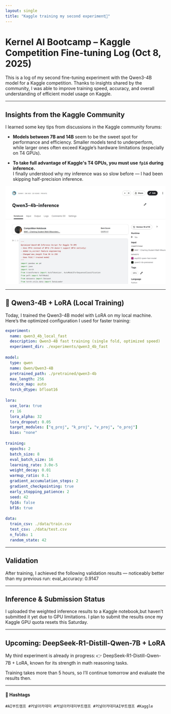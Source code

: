 ```yaml
---
layout: single
title: "Kaggle training my second experiment🧠"
---
```


# Kernel AI Bootcamp – Kaggle Competition Fine-tuning Log (Oct 8, 2025)

This is a log of my second fine-tuning experiment with the Qwen3-4B model for a Kaggle competition. Thanks to insights shared by the community, I was able to improve training speed, accuracy, and overall understanding of efficient model usage on Kaggle.

---

## Insights from the Kaggle Community

I learned some key tips from discussions in the Kaggle community forums:

- **Models between 7B and 14B** seem to be the sweet spot for performance and efficiency. Smaller models tend to underperform, while larger ones often exceed Kaggle’s hardware limitations (especially on T4 GPUs).

- **To take full advantage of Kaggle's T4 GPUs, you must use `fp16` during inference.**  
I finally understood why my inference was so slow before — I had been skipping half-precision inference.

![discussion](/assets/images/kaggle-day6.jpg)

---

## 🧪 Qwen3-4B + LoRA (Local Training)

Today, I trained the Qwen3-4B model with LoRA on my local machine. Here’s the optimized configuration I used for faster training:

```yaml
experiment: 
  name: qwen3_4b_local_fast
  description: Qwen3-4B fast training (single fold, optimized speed)
  experiment_dir: ./experiments/qwen3_4b_fast

model:
  type: qwen
  name: Qwen/Qwen3-4B
  pretrained_path: ./pretrained/qwen3-4b
  max_length: 256
  device_map: auto
  torch_dtype: bfloat16

lora:
  use_lora: true
  r: 16
  lora_alpha: 32
  lora_dropout: 0.05
  target_modules: ["q_proj", "k_proj", "v_proj", "o_proj"]
  bias: "none"

training:
  epochs: 2
  batch_size: 8
  eval_batch_size: 16
  learning_rate: 3.0e-5
  weight_decay: 0.01
  warmup_ratio: 0.1
  gradient_accumulation_steps: 2
  gradient_checkpointing: true
  early_stopping_patience: 2
  seed: 42
  fp16: false
  bf16: true

data:
  train_csv: ./data/train.csv
  test_csv: ./data/test.csv
  n_folds: 1
  random_state: 42
```

---
## Validation

After training, I achieved the following validation results — noticeably better than my previous run: eval_accuracy: 0.9147

---

## Inference & Submission Status

I uploaded the weighted inference results to a Kaggle notebook,but haven’t submitted it yet due to GPU limitations. I plan to submit the results once my Kaggle GPU quota resets this Saturday.

---

## Upcoming: DeepSeek-R1-Distill-Qwen-7B + LoRA

My third experiment is already in progress: 👉 DeepSeek-R1-Distill-Qwen-7B + LoRA, known for its strength in math reasoning tasks. 

Training takes more than 5 hours, so I’ll continue tomorrow and evaluate the results then.

---

#### 🔖 Hashtags  
`#AI부트캠프 #커널아카데미 #커널아카데미부트캠프 #커널아카데미AI부트캠프 #Kaggle`
